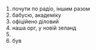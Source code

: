 1. почути по радіо, іншим разом
2. бабусю, академіку
3. офіційено діловий
4. наша орг, у новій зеланд
5.
6. був

